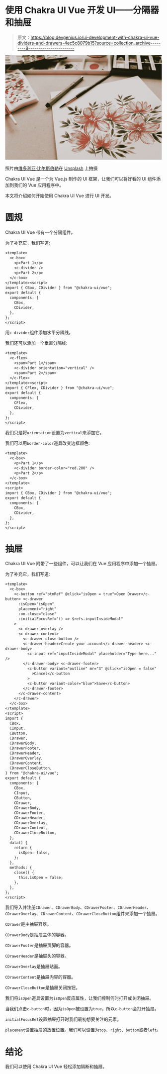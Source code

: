 # 使用 Chakra UI Vue 开发 UI——分隔器和抽屉

> 原文：<https://blog.devgenius.io/ui-development-with-chakra-ui-vue-dividers-and-drawers-4ec5c8079b15?source=collection_archive---------8----------------------->

![](img/df569c8c6c7139a043b37eb4b9ee7ffe.png)

照片由[维多利亚·比尔斯伯勒](https://unsplash.com/@vicbils?utm_source=medium&utm_medium=referral)在 [Unsplash](https://unsplash.com?utm_source=medium&utm_medium=referral) 上拍摄

Chakra UI Vue 是一个为 Vue.js 制作的 UI 框架，让我们可以将好看的 UI 组件添加到我们的 Vue 应用程序中。

本文将介绍如何开始使用 Chakra UI Vue 进行 UI 开发。

# 圆规

Chakra UI Vue 带有一个分隔组件。

为了补充它，我们写道:

```
<template>
  <c-box>
    <p>Part 1</p>
    <c-divider />
    <p>Part 2</p>
  </c-box>
</template><script>
import { CBox, CDivider } from "@chakra-ui/vue";
export default {
  components: {
    CBox,
    CDivider,
  },
};
</script>
```

用`c-divider`组件添加水平分隔线。

我们还可以添加一个垂直分隔线:

```
<template>
  <c-flex>
    <span>Part 1</span>
    <c-divider orientation="vertical" />
    <span>Part 2</span>
  </c-flex>
</template><script>
import { CFlex, CDivider } from "@chakra-ui/vue";
export default {
  components: {
    CFlex,
    CDivider,
  },
};
</script>
```

我们只是将`orientation`设置为`vertical`来添加它。

我们可以用`border-color`道具改变边框颜色:

```
<template>
  <c-box>
    <p>Part 1</p>
    <c-divider border-color="red.200" />
    <p>Part 2</p>
  </c-box>
</template>
<script>
import { CBox, CDivider } from "@chakra-ui/vue";
export default {
  components: {
    CBox,
    CDivider,
  },
};
</script>
```

# 抽屉

Chakra UI Vue 附带了一些组件，可以让我们在 Vue 应用程序中添加一个抽屉。

为了补充它，我们写道:

```
<template>
  <c-box>
    <c-button ref="btnRef" @click="isOpen = true">Open Drawer</c-button> <c-drawer
      :isOpen="isOpen"
      placement="right"
      :on-close="close"
      :initialFocusRef="() => $refs.inputInsideModal"
    >
      <c-drawer-overlay />
      <c-drawer-content>
        <c-drawer-close-button />
        <c-drawer-header>Create your account</c-drawer-header> <c-drawer-body>
          <c-input ref="inputInsideModal" placeholder="Type here..." />
        </c-drawer-body> <c-drawer-footer>
          <c-button variant="outline" mr="3" @click="isOpen = false"
            >Cancel</c-button
          >
          <c-button variant-color="blue">Save</c-button>
        </c-drawer-footer>
      </c-drawer-content>
    </c-drawer>
  </c-box>
</template>
<script>
import {
  CBox,
  CInput,
  CButton,
  CDrawer,
  CDrawerBody,
  CDrawerFooter,
  CDrawerHeader,
  CDrawerOverlay,
  CDrawerContent,
  CDrawerCloseButton,
} from "@chakra-ui/vue";
export default {
  components: {
    CBox,
    CInput,
    CButton,
    CDrawer,
    CDrawerBody,
    CDrawerFooter,
    CDrawerHeader,
    CDrawerOverlay,
    CDrawerContent,
    CDrawerCloseButton,
  },
  data() {
    return {
      isOpen: false,
    };
  },
  methods: {
    close() {
      this.isOpen = false;
    },
  },
};
</script>
```

我们导入并注册`CDrawer`、`CDrawerBody`、`CDrawerFooter`、`CDrawerHeader`、`CDrawerOverlay`、`CDrawerContent`、`CDrawerCloseButton`组件来添加一个抽屉。

`CDrawer`是主抽屉容器。

`CDrawerBody`是抽屉主体的容器。

`CDrawerFooter`是抽屉页脚的容器。

`CDrawerHeader`是抽屉头的容器。

`CDrawerOverlay`是抽屉贴面。

`CDrawerContent`是抽屉内容的容器。

`CDrawerCloseButton`是抽屉关闭按钮。

我们将`isOpen`道具设置为`isOpen`反应属性，让我们控制何时打开或关闭抽屉。

当我们点击`c-button`时，因为`isOpen`被设置为`true`，所以`c-button`会打开抽屉。

`initialFocusRef`设置抽屉打开时我们最初想要关注的元素。

`placement`设置抽屉的放置位置。我们可以设置为`top`、`right`、`bottom`或者`left`。

# 结论

我们可以使用 Chakra UI Vue 轻松添加隔断和抽屉。